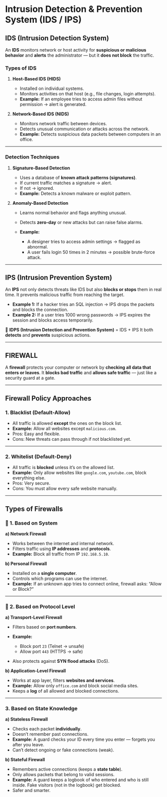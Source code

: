 #  Intrusion Detection & Prevention System (IDS / IPS)

##  **IDS (Intrusion Detection System)**

An **IDS** monitors network or host activity for **suspicious or malicious behavior** and **alerts** the administrator — but it **does not block** the traffic.

### **Types of IDS**

1. **Host-Based IDS (HIDS)**

   * Installed on individual systems.
   * Monitors activities on that host (e.g., file changes, login attempts).
   * **Example:** If an employee tries to access admin files without permission → alert is generated.

2. **Network-Based IDS (NIDS)**

   * Monitors network traffic between devices.
   * Detects unusual communication or attacks across the network.
   * **Example:** Detects suspicious data packets between computers in an office.

---

### **Detection Techniques**

1. **Signature-Based Detection**

   * Uses a database of **known attack patterns (signatures)**.
   * If current traffic matches a signature → alert.
   * If not → ignored.
   * **Example:** Detects a known malware or exploit pattern.

2. **Anomaly-Based Detection**

   * Learns normal behavior and flags anything unusual.
   * Detects **zero-day** or new attacks but can raise false alarms.
   * **Example:**

     * A designer tries to access admin settings → flagged as abnormal.
     * A user fails login 50 times in 2 minutes → possible brute-force attack.

---

##  **IPS (Intrusion Prevention System)**

An **IPS** not only detects threats like IDS but also **blocks or stops** them in real time.
It prevents malicious traffic from reaching the target.

* **Example 1:** If a hacker tries an SQL injection → IPS drops the packets and blocks the connection.
* **Example 2:** If a user tries 1000 wrong passwords → IPS expires the session and blocks access temporarily.

🔸 **IDPS (Intrusion Detection and Prevention System)** = IDS + IPS
It both **detects** and **prevents** suspicious actions.



---

##  FIREWALL 

A **firewall** protects your computer or network by **checking all data that enters or leaves**.
It **blocks bad traffic** and **allows safe traffic** — just like a security guard at a gate.

---

##  **Firewall Policy Approaches**

### 1. **Blacklist (Default-Allow)**

* All traffic is allowed **except** the ones on the block list.
* **Example:**
  Allow all websites except `malicious.com`.
*  Pros: Easy and flexible.
*  Cons: New threats can pass through if not blacklisted yet.

---

### 2. **Whitelist (Default-Deny)**

* All traffic is **blocked** unless it’s on the allowed list.
* **Example:**
  Only allow websites like `google.com`, `youtube.com`, block everything else.
*  Pros: Very secure.
*  Cons: You must allow every safe website manually.

---

##  **Types of Firewalls**

### 🔹 1. **Based on System**

**a) Network Firewall**

* Works between the internet and internal network.
* Filters traffic using **IP addresses** and **protocols**.
* **Example:**
  Block all traffic from IP `192.168.5.10`.

**b) Personal Firewall**

* Installed on a **single computer**.
* Controls which programs can use the internet.
* **Example:**
  If an unknown app tries to connect online, firewall asks: “Allow or Block?”

---

### 🔹 2. **Based on Protocol Level**

**a) Transport-Level Firewall**

* Filters based on **port numbers**.
* **Example:**

  * Block port `23` (Telnet → unsafe)
  * Allow port `443` (HTTPS → safe)
* Also protects against **SYN flood attacks** (DoS).

**b) Application-Level Firewall**

* Works at app layer, filters **websites and services**.
* **Example:**
  Allow only `office.com` and block social media sites.
* Keeps a **log** of all allowed and blocked connections.

---

###  3. **Based on State Knowledge**

**a) Stateless Firewall**

* Checks each packet **individually**.
* Doesn’t remember past connections.
* **Example:**
  A guard checks your ID every time you enter — forgets you after you leave.
*  Can’t detect ongoing or fake connections (weak).

**b) Stateful Firewall**

* Remembers active connections (keeps a **state table**).
* Only allows packets that belong to valid sessions.
* **Example:**
  A guard keeps a logbook of who entered and who is still inside.
  Fake visitors (not in the logbook) get blocked.
*  Safer and smarter.

